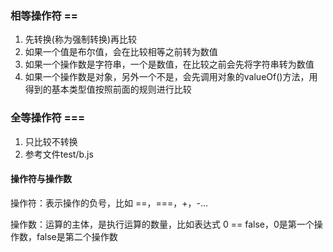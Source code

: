 ### 相等操作符 ==

1. 先转换(称为强制转换)再比较
2. 如果一个值是布尔值，会在比较相等之前转为数值
3. 如果一个操作数是字符串，一个是数值，在比较之前会先将字符串转为数值
4. 如果一个操作数是对象，另外一个不是，会先调用对象的valueOf()方法，用得到的基本类型值按照前面的规则进行比较

### 全等操作符 ===

1. 只比较不转换
2. 参考文件test/b.js


#### 操作符与操作数

操作符：表示操作的负号，比如 ==，===，+，-...

操作数：运算的主体，是执行运算的数量，比如表达式 0 == false，0是第一个操作数，false是第二个操作数